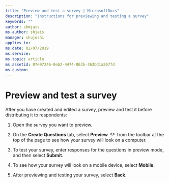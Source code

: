 ```yaml
---
title: "Preview and test a survey | MicrosoftDocs"
description: "Instructions for previewing and testing a survey"
keywords: ""
author: sbmjais
ms.author: shjais
manager: shujoshi
applies_to: 
ms.date: 02/07/2019
ms.service: 
ms.topic: article
ms.assetid: 07e97246-0eb2-4474-863b-363bd1a267fd
ms.custom: 
---
```

# Preview and test a survey

After you have created and edited a survey, preview and test it before distributing it to respondents:

1.  Open the survey you want to preview.

2.  On the **Create Questions** tab, select **Preview** ![preview a survey](media/preview-survey.png "Preview a survey") from the toolbar at the top of the page to see how your survey will look on a computer.

3.  To test your survey, enter responses for the questions in preview mode, and then select **Submit**.

4.  To see how your survey will look on a mobile device, select **Mobile**.

5.  After previewing and testing your survey, select **Back**.

